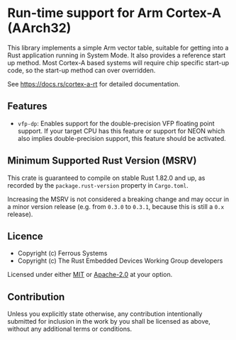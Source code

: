 # Run-time support for Arm Cortex-A (AArch32)

This library implements a simple Arm vector table, suitable for getting into a
Rust application running in System Mode. It also provides a reference start
up method. Most Cortex-A based systems will require chip specific start-up
code, so the start-up method can over overridden.

See <https://docs.rs/cortex-a-rt> for detailed documentation.

## Features

- `vfp-dp`: Enables support for the double-precision VFP floating point support. If your target
  CPU has this feature or support for NEON which also implies double-precision support, this
  feature should be activated.

## Minimum Supported Rust Version (MSRV)

This crate is guaranteed to compile on stable Rust 1.82.0 and up, as recorded
by the `package.rust-version` property in `Cargo.toml`.

Increasing the MSRV is not considered a breaking change and may occur in a
minor version release (e.g. from `0.3.0` to `0.3.1`, because this is still a
`0.x` release).

## Licence

* Copyright (c) Ferrous Systems
* Copyright (c) The Rust Embedded Devices Working Group developers

Licensed under either [MIT](./LICENSE-MIT) or [Apache-2.0](./LICENSE-APACHE) at
your option.

## Contribution

Unless you explicitly state otherwise, any contribution intentionally submitted
for inclusion in the work by you shall be licensed as above, without any
additional terms or conditions.
